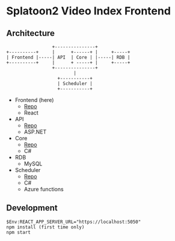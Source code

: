 # Splatoon2 Video Index Frontend
## Architecture
```
                 +---------------+
+----------+     |      +------+ |     +-----+
| Frontend |-----| API  | Core | |-----| RDB |
+----------+     |      + -----+ |     +-----+
                 +---------------+
                         |
                   +-----------+
                   | Scheduler |
                   +-----------+
```

- Frontend (here)
    - [Repo](https://github.com/tetsis/splatoon2-video-index-frontend)
    - React
- API
    - [Repo](https://github.com/tetsis/splatoon2-video-index-api)
    - ASP.NET
- Core
    - [Repo](https://github.com/tetsis/splatoon2-video-index-core)
    - C#
- RDB
    - MySQL
- Scheduler
    - [Repo]()
    - C#
    - Azure functions

## Development
```
$Env:REACT_APP_SERVER_URL="https://localhost:5050"
npm install (first time only)
npm start
```